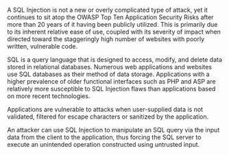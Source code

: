 A SQL Injection is not a new or overly complicated type of attack, yet it continues to sit atop the OWASP Top Ten Application Security Risks after more than 20 years of it having been publicly utilized. This is primarily due to its inherent relative ease of use, coupled with its severity of impact when directed toward the staggeringly high number of websites with poorly written, vulnerable code.

SQL is a query language that is designed to access, modify, and delete data stored in relational databases. Numerous web applications and websites use SQL databases as their method of data storage. Applications with a higher prevalence of older functional interfaces such as PHP and ASP are relatively more susceptible to SQL Injection flaws than applications based on more recent technologies.

Applications are vulnerable to attacks when user-supplied data is not validated, filtered for escape characters or sanitized by the application.

An attacker can use SQL Injection to manipulate an SQL query via the input data from the client to the application, thus forcing the SQL server to execute an unintended operation constructed using untrusted input.